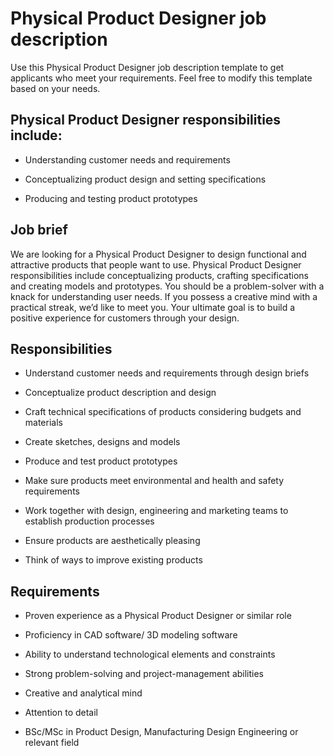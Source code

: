 # Physical Product Designer job description
Use this Physical Product Designer job description template to get applicants who meet your requirements. Feel free to modify this template based on your needs.


## Physical Product Designer responsibilities include:
* Understanding customer needs and requirements

* Conceptualizing product design and setting specifications

* Producing and testing product prototypes



## Job brief

We are looking for a Physical Product Designer to design functional and attractive products that people want to use.
Physical Product Designer responsibilities include conceptualizing products, crafting specifications and creating models and prototypes. You should be a problem-solver with a knack for understanding user needs. If you possess a creative mind with a practical streak, we’d like to meet you.
Your ultimate goal is to build a positive experience for customers through your design.


## Responsibilities

* Understand customer needs and requirements through design briefs

* Conceptualize product description and design

* Craft technical specifications of products considering budgets and materials

* Create sketches, designs and models

* Produce and test product prototypes

* Make sure products meet environmental and health and safety requirements

* Work together with design, engineering and marketing teams to establish production processes

* Ensure products are aesthetically pleasing

* Think of ways to improve existing products


## Requirements

* Proven experience as a Physical Product Designer or similar role

* Proficiency in CAD software/ 3D modeling software

* Ability to understand technological elements and constraints

* Strong problem-solving and project-management abilities

* Creative and analytical mind

* Attention to detail

* BSc/MSc in Product Design, Manufacturing Design Engineering or relevant field

